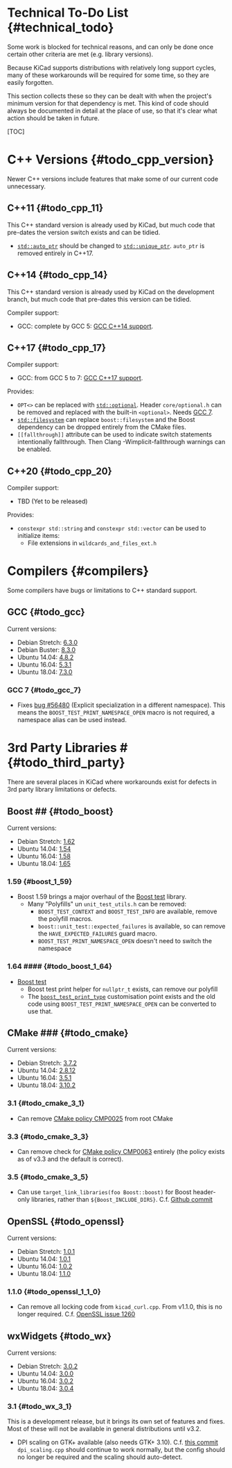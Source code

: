 # Technical To-Do List {#technical_todo}

Some work is blocked for technical reasons, and can only be done once
certain other criteria are met (e.g. library versions).

Because KiCad supports distributions with relatively long support cycles,
many of these workarounds will be required for some time, so they are easily
forgotten.

This section collects these so they can be dealt with when the project's
minimum version for that dependency is met. This kind of code should always be
documented in detail at the place of use, so that it's clear what action should
be taken in future.

[TOC]

# C++ Versions {#todo_cpp_version}

Newer C++ versions include features that make some of our current code unnecessary.

## C++11 {#todo_cpp_11}

This C++ standard version is already used by KiCad, but much code that pre-dates
the version switch exists and can be tidied.

* [`std::auto_ptr`](https://en.cppreference.com/w/cpp/memory/auto_ptr)
  should be changed to [`std::unique_ptr`](https://en.cppreference.com/w/cpp/memory/unique_ptr).
  `auto_ptr` is removed entirely in C++17.

## C++14 {#todo_cpp_14}

This C++ standard version is already used by KiCad on the development branch, but much code
that pre-dates this version can be tidied.

Compiler support:

* GCC: complete by GCC 5: [GCC C++14 support](https://gcc.gnu.org/projects/cxx-status.html#cxx14).

## C++17 {#todo_cpp_17}

Compiler support:

* GCC: from GCC 5 to 7: [GCC C++17 support](https://gcc.gnu.org/projects/cxx-status.html#cxx17).

Provides:

* `OPT<>` can be replaced with [`std::optional`](https://en.cppreference.com/w/cpp/utility/optional).
  Header `core/optional.h` can be removed and replaced with the built-in `<optional>`.
  Needs [GCC 7][].
* [`std::filesystem`](https://en.cppreference.com/w/cpp/filesystem)
  can replace `boost::filesystem` and the Boost dependency can be dropped entirely
  from the CMake files.
* `[[fallthrough]]` attribute can be used to indicate switch statements intentionally fallthrough.
  Then Clang -Wimplicit-fallthrough warnings can be enabled.


## C++20 {#todo_cpp_20}

Compiler support:
* TBD (Yet to be released)

Provides:

* `constexpr std::string` and `constexpr std::vector` can be used to initialize items:
    * File extensions in `wildcards_and_files_ext.h`

# Compilers {#compilers}

Some compilers have bugs or limitations to C++ standard support.

## GCC {#todo_gcc}

Current versions:

* Debian Stretch: [6.3.0](https://packages.debian.org/stretch/gcc)
* Debian Buster: [8.3.0](https://packages.debian.org/buster/gcc)
* Ubuntu 14.04: [4.8.2](https://packages.ubuntu.com/trusty/gcc)
* Ubuntu 16.04: [5.3.1](https://packages.ubuntu.com/xenial/gcc)
* Ubuntu 18.04: [7.3.0](https://packages.ubuntu.com/bionic/gcc)

### GCC 7 {#todo_gcc_7}

* Fixes [bug #56480](https://gcc.gnu.org/bugzilla/show_bug.cgi?id=56480)
  (Explicit specialization in a different namespace). This
  means the `BOOST_TEST_PRINT_NAMESPACE_OPEN` macro is not required, a namespace
  alias can be used instead.

# 3rd Party Libraries # {#todo_third_party}

There are several places in KiCad where workarounds exist for defects in 3rd
party library limitations or defects.

## Boost ## {#todo_boost}

Current versions:

* Debian Stretch: [1.62](https://packages.debian.org/stretch/libboost-dev)
* Ubuntu 14.04: [1.54](https://packages.ubuntu.com/trusty/libboost-dev)
* Ubuntu 16.04: [1.58](https://packages.ubuntu.com/xenial/libboost-dev)
* Ubuntu 18.04: [1.65](https://packages.ubuntu.com/bionic/libboost-dev)

### 1.59 {#boost_1_59}

* Boost 1.59 brings a major overhaul of the [Boost test][] library.
    * Many "Polyfills" un `unit_test_utils.h` can be removed:
        * `BOOST_TEST_CONTEXT` and `BOOST_TEST_INFO` are available, remove the
          polyfill macros.
        * `boost::unit_test::expected_failures` is available, so can remove the
          `HAVE_EXPECTED_FAILURES` guard macro.
        * `BOOST_TEST_PRINT_NAMESPACE_OPEN` doesn't need to switch the namespace

### 1.64 #### {#todo_boost_1_64}

* [Boost test][]
    * Boost test print helper for `nullptr_t` exists, can remove our polyfill
    * The [`boost_test_print_type`](https://www.boost.org/doc/libs/master/libs/test/doc/html/boost_test/test_output/test_tools_support_for_logging/testing_tool_output_disable.html)
      customisation point exists and the old code using `BOOST_TEST_PRINT_NAMESPACE_OPEN`
      can be converted to use that.

## CMake ### {#todo_cmake}

Current versions:

* Debian Stretch: [3.7.2](https://packages.debian.org/stretch/cmake)
* Ubuntu 14.04: [2.8.12](https://packages.ubuntu.com/trusty/cmake)
* Ubuntu 16.04: [3.5.1](https://packages.ubuntu.com/xenial/cmake)
* Ubuntu 18.04: [3.10.2](https://packages.ubuntu.com/bionic/cmake)

### 3.1 {#todo_cmake_3_1}

* Can remove [CMake policy CMP0025](https://cmake.org/cmake/help/v3.0/policy/CMP0025.html)
  from root CMake

### 3.3 {#todo_cmake_3_3}

* Can remove check for [CMake policy CMP0063](https://cmake.org/cmake/help/git-stage/policy/CMP0063.html)
  entirely (the policy exists as of v3.3 and the default is correct).

### 3.5 {#todo_cmake_3_5}

* Can use `target_link_libraries(foo Boost::boost)` for Boost header-only libraries,
  rather than `${Boost_INCLUDE_DIRS}`.
  C.f. [Github commit](https://github.com/Kitware/CMake/commit/3f9b081f6ee85e0691c36496d989edbe8382589d)

## OpenSSL {#todo_openssl}

Current versions:

* Debian Stretch: [1.0.1](https://packages.debian.org/stretch/openssl)
* Ubuntu 14.04: [1.0.1](https://packages.ubuntu.com/trusty/openssl)
* Ubuntu 16.04: [1.0.2](https://packages.ubuntu.com/xenial/openssl)
* Ubuntu 18.04: [1.1.0](https://packages.ubuntu.com/bionic/openssl)

### 1.1.0 {#todo_openssl_1_1_0}

* Can remove all locking code from `kicad_curl.cpp`. From v1.1.0, this is no
  longer required. C.f. [OpenSSL issue 1260](https://github.com/openssl/openssl/issues/1260)

## wxWidgets {#todo_wx}

Current versions:

* Debian Stretch: [3.0.2](https://packages.debian.org/stretch/wx-common)
* Ubuntu 14.04: [3.0.0](https://packages.ubuntu.com/trusty/wx-common)
* Ubuntu 16.04: [3.0.2](https://packages.ubuntu.com/xenial/wx-common)
* Ubuntu 18.04: [3.0.4](https://packages.ubuntu.com/bionic/wx-common)

### 3.1 {#todo_wx_3_1}

This is a development release, but it brings its own set of features and fixes.
Most of these will not be available in general distributions until v3.2.

* DPI scaling on GTK+ available (also needs GTK+ 3.10).
  C.f. [this commit](https://github.com/wxWidgets/wxWidgets/commit/f95fd11e08482697c3b0c0a9d2ccd661134480ee)
  `dpi_scaling.cpp` should continue to work normally, but the config should
  no longer be required and the scaling should auto-detect.


[Boost test]: https://github.com/boostorg/test
[GCC 7]: https://gcc.gnu.org/gcc-7/changes.html
